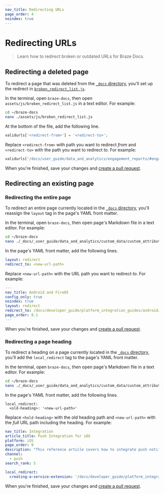 ```yaml
---
nav_title: Redirecting URLs
page_order: 4
noindex: true
---
```


# Redirecting URLs

> Learn how to redirect broken or outdated URLs for Braze Docs.

## Redirecting a deleted page

To redirect a page that was deleted from the [`_docs` directory](https://github.com/braze-inc/braze-docs/tree/develop/_docs), you'll set up the redirect in [`broken_redirect_list.js`](https://github.com/Appboy/braze-docs/blob/develop/assets/js/broken_redirect_list.js). 

In the terminal, open `braze-docs`, then open `assets/js/broken_redirect_list.js` in a text editor. For example:

```bash
cd ~/braze-docs
nano ./assets/js/broken_redirect_list.js
```

At the bottom of the file, add the following line.

```javascript
validurls['<redirect-from>'] = '<redirect-to>';
```

Replace `<redirect-from>` with path you want to redirect _from_ and `<redirect-to>` with the path you want to redirect _to_. For example:

```javascript
validurls['/docs/user_guide/data_and_analytics/engagement_reports/#engagement-reports'] = '/docs/user_guide/data_and_analytics/your_reports/engagement_reports/#engagement-reports';
```

When you're finished, save your changes and [create a pull request](../_github/creating_a_pull_request.md).

## Redirecting an existing page

### Redirecting the entire page

To redirect an entire page currently located in the [`_docs` directory](https://github.com/braze-inc/braze-docs/tree/develop/_docs), you'll reassign the `layout` tag in the page's YAML front matter.

In the terminal, open `braze-docs`, then open page's Markdown file in a text editor. For example:

```bash
cd ~/braze-docs
nano ./_docs/_user_guide/data_and_analytics/custom_data/custom_attributes/array_of_objects.md
```

In the page's YAML front matter, add the following lines.

```yaml
layout: redirect
redirect_to: <new-url-path>
```

Replace `<new-url-path>` with the URL path you want to redirect _to_. For example:

```yaml
---
nav_title: Android and FireOS
config_only: true
noindex: true
layout: redirect
redirect_to: /docs/developer_guide/platform_integration_guides/android/initial_sdk_setup/android_sdk_integration/
page_order: 0.1
---
```

When you're finished, save your changes and [create a pull request](../_github/creating_a_pull_request.md).

### Redirecting a page heading

To redirect a heading on a page currently located in the [`_docs` directory](https://github.com/braze-inc/braze-docs/tree/develop/_docs), you'll add the `local_redirect` tag to the page's YAML front matter. 

In the terminal, open `braze-docs`, then open page's Markdown file in a text editor. For example:

```bash
cd ~/braze-docs
nano ./_docs/_user_guide/data_and_analytics/custom_data/custom_attributes/array_of_objects.md
```

In the page's YAML front matter, add the following lines.

```
local_redirect:
  <old-heading>: '<new-url-path>'
```

Replace `<hold-heading>` with the old heading path and `<new-url-path>` with the _full_ URL path including the heading. For example:

```yaml
nav_title: Integration
article_title: Push Integration for iOS
platform: iOS
page_order: 0
description: "This reference article covers how to integrate push notifications in your iOS application."
channel:
  - push
search_rank: 5

local_redirect:
  creating-a-service-extension: '/docs/developer_guide/platform_integration_guides/ios/push_notifications/rich/#creating-a-service-extension'
```

When you're finished, save your changes and [create a pull request](../_github/creating_a_pull_request.md).
